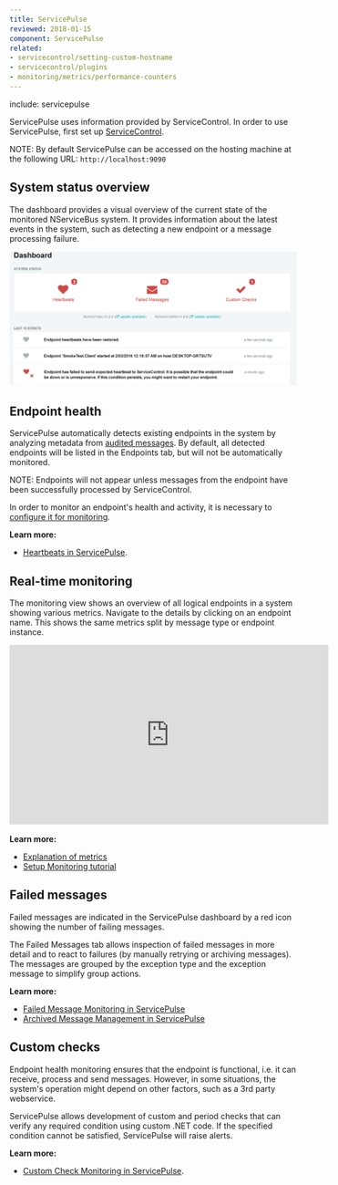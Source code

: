 ```yaml
---
title: ServicePulse
reviewed: 2018-01-15
component: ServicePulse
related:
- servicecontrol/setting-custom-hostname
- servicecontrol/plugins
- monitoring/metrics/performance-counters
---
```


include: servicepulse

ServicePulse uses information provided by ServiceControl. In order to use ServicePulse, first set up [ServiceControl](/servicecontrol/).

NOTE: By default ServicePulse can be accessed on the hosting machine at the following URL: `http://localhost:9090`

## System status overview

The dashboard provides a visual overview of the current state of the monitored NServiceBus system. It provides information about the latest events in the system, such as detecting a new endpoint or a message processing failure.

![Dashboard](images/dashboard-overview.png 'width=500')


## Endpoint health

ServicePulse automatically detects existing endpoints in the system by analyzing metadata from [audited messages](/nservicebus/operations/auditing.md). By default, all detected endpoints will be listed in the Endpoints tab, but will not be automatically monitored.

NOTE: Endpoints will not appear unless messages from the endpoint have been successfully processed by ServiceControl.

In order to monitor an endpoint's health and activity, it is necessary to [configure it for monitoring](/servicepulse/how-to-configure-endpoints-for-monitoring.md).

**Learn more:**

 * [Heartbeats in ServicePulse](/monitoring/heartbeats/in-servicepulse.md).


## Real-time monitoring

The monitoring view shows an overview of all logical endpoints in a system showing various metrics. Navigate to the details by clicking on an endpoint name. This shows the same metrics split by message type or endpoint instance.

<iframe width="560" height="315" src="https://www.youtube.com/embed/X8oQjKnKpBM?rel=0" frameborder="0" gesture="media" allow="encrypted-media" allowfullscreen></iframe>

**Learn more:**

 * [Explanation of metrics](/monitoring/metrics/)
 * [Setup Monitoring tutorial](/tutorials/monitoring-setup/)


## Failed messages

Failed messages are indicated in the ServicePulse dashboard by a red icon showing the number of failing messages.

The Failed Messages tab allows inspection of failed messages in more detail and to react to failures (by manually retrying or archiving messages). The messages are grouped by the exception type and the exception message to simplify group actions.

**Learn more:**

 * [Failed Message Monitoring in ServicePulse](/servicepulse/intro-failed-messages.md)
 * [Archived Message Management in ServicePulse](/servicepulse/intro-archived-messages.md)


## Custom checks

Endpoint health monitoring ensures that the endpoint is functional, i.e. it can receive, process and send messages. However, in some situations, the system's operation might depend on other factors, such as a 3rd party webservice.

ServicePulse allows development of custom and period checks that can verify any required condition using custom .NET code. If the specified condition cannot be satisfied, ServicePulse will raise alerts.

**Learn more:**

 * [Custom Check Monitoring in ServicePulse](/monitoring/custom-checks/in-servicepulse.md).
